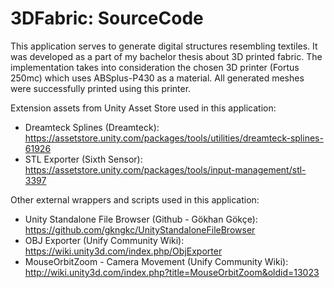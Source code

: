 # 3DFabric: SourceCode

This application serves to generate digital structures resembling textiles. It was developed as a part of my bachelor thesis about 3D printed fabric. 
The implementation takes into consideration the chosen 3D printer (Fortus 250mc) which uses ABSplus-P430 as a material. All generated meshes were successfully 
printed using this printer. 

Extension assets from Unity Asset Store used in this application:
- Dreamteck Splines (Dreamteck): https://assetstore.unity.com/packages/tools/utilities/dreamteck-splines-61926
- STL Exporter (Sixth Sensor): https://assetstore.unity.com/packages/tools/input-management/stl-3397
    
Other external wrappers and scripts used in this application:
- Unity Standalone File Browser (Github - Gökhan Gökçe): https://github.com/gkngkc/UnityStandaloneFileBrowser
- OBJ Exporter (Unify Community Wiki): https://wiki.unity3d.com/index.php/ObjExporter
- MouseOrbitZoom - Camera Movement (Unify Community Wiki): http://wiki.unity3d.com/index.php?title=MouseOrbitZoom&oldid=13023
